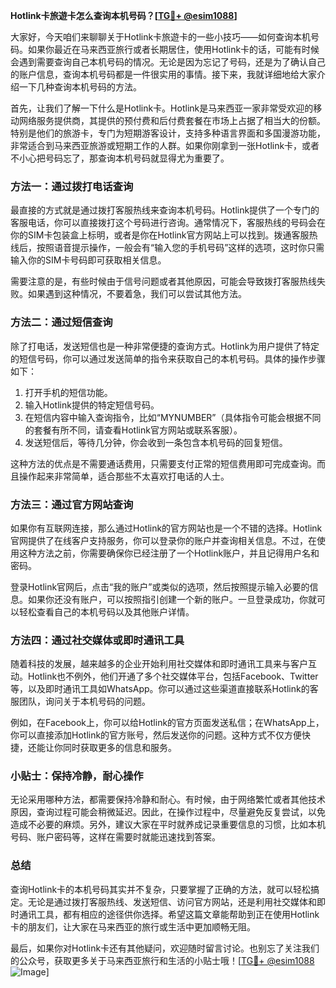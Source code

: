 **Hotlink卡旅遊卡怎么查询本机号码？[[TG💪+ @esim1088](https://t.me/s/esim1088)]**

大家好，今天咱们来聊聊关于Hotlink卡旅遊卡的一些小技巧——如何查询本机号码。如果你最近在马来西亚旅行或者长期居住，使用Hotlink卡的话，可能有时候会遇到需要查询自己本机号码的情况。无论是因为忘记了号码，还是为了确认自己的账户信息，查询本机号码都是一件很实用的事情。接下来，我就详细地给大家介绍一下几种查询本机号码的方法。

首先，让我们了解一下什么是Hotlink卡。Hotlink是马来西亚一家非常受欢迎的移动网络服务提供商，其提供的预付费和后付费套餐在市场上占据了相当大的份额。特别是他们的旅游卡，专门为短期游客设计，支持多种语言界面和多国漫游功能，非常适合到马来西亚旅游或短期工作的人群。如果你刚拿到一张Hotlink卡，或者不小心把号码忘了，那查询本机号码就显得尤为重要了。

### 方法一：通过拨打电话查询

最直接的方式就是通过拨打客服热线来查询本机号码。Hotlink提供了一个专门的客服电话，你可以直接拨打这个号码进行咨询。通常情况下，客服热线的号码会在你的SIM卡包装盒上标明，或者是你在Hotlink官方网站上可以找到。拨通客服热线后，按照语音提示操作，一般会有“输入您的手机号码”这样的选项，这时你只需输入你的SIM卡号码即可获取相关信息。

需要注意的是，有些时候由于信号问题或者其他原因，可能会导致拨打客服热线失败。如果遇到这种情况，不要着急，我们可以尝试其他方法。

### 方法二：通过短信查询

除了打电话，发送短信也是一种非常便捷的查询方式。Hotlink为用户提供了特定的短信号码，你可以通过发送简单的指令来获取自己的本机号码。具体的操作步骤如下：

1. 打开手机的短信功能。
2. 输入Hotlink提供的特定短信号码。
3. 在短信内容中输入查询指令，比如“MYNUMBER”（具体指令可能会根据不同的套餐有所不同，请查看Hotlink官方网站或联系客服）。
4. 发送短信后，等待几分钟，你会收到一条包含本机号码的回复短信。

这种方法的优点是不需要通话费用，只需要支付正常的短信费用即可完成查询。而且操作起来非常简单，适合那些不太喜欢打电话的人士。

### 方法三：通过官方网站查询

如果你有互联网连接，那么通过Hotlink的官方网站也是一个不错的选择。Hotlink官网提供了在线客户支持服务，你可以登录你的账户并查询相关信息。不过，在使用这种方法之前，你需要确保你已经注册了一个Hotlink账户，并且记得用户名和密码。

登录Hotlink官网后，点击“我的账户”或类似的选项，然后按照提示输入必要的信息。如果你还没有账户，可以按照指引创建一个新的账户。一旦登录成功，你就可以轻松查看自己的本机号码以及其他账户详情。

### 方法四：通过社交媒体或即时通讯工具

随着科技的发展，越来越多的企业开始利用社交媒体和即时通讯工具来与客户互动。Hotlink也不例外，他们开通了多个社交媒体平台，包括Facebook、Twitter等，以及即时通讯工具如WhatsApp。你可以通过这些渠道直接联系Hotlink的客服团队，询问关于本机号码的问题。

例如，在Facebook上，你可以给Hotlink的官方页面发送私信；在WhatsApp上，你可以直接添加Hotlink的官方账号，然后发送你的问题。这种方式不仅方便快捷，还能让你同时获取更多的信息和服务。

### 小贴士：保持冷静，耐心操作

无论采用哪种方法，都需要保持冷静和耐心。有时候，由于网络繁忙或者其他技术原因，查询过程可能会稍微延迟。因此，在操作过程中，尽量避免反复尝试，以免造成不必要的麻烦。另外，建议大家在平时就养成记录重要信息的习惯，比如本机号码、账户密码等，这样在需要时就能迅速找到答案。

### 总结

查询Hotlink卡的本机号码其实并不复杂，只要掌握了正确的方法，就可以轻松搞定。无论是通过拨打客服热线、发送短信、访问官方网站，还是利用社交媒体和即时通讯工具，都有相应的途径供你选择。希望这篇文章能帮助到正在使用Hotlink卡的朋友们，让大家在马来西亚的旅行或生活中更加顺畅无阻。

最后，如果你对Hotlink卡还有其他疑问，欢迎随时留言讨论。也别忘了关注我们的公众号，获取更多关于马来西亚旅行和生活的小贴士哦！[[TG💪+ @esim1088](https://t.me/s/esim1088) ![Image](https://i.postimg.cc/4NQfJmqS/Snipaste-2025-05-13-00-14-12.png)]